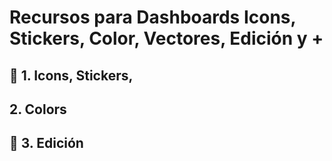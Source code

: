 # Recursos para Dashboards Icons, Stickers, Color, Vectores, Edición y + 


## 🍳 1. Icons, Stickers, 

## 2. Colors

## 👀 3. Edición

